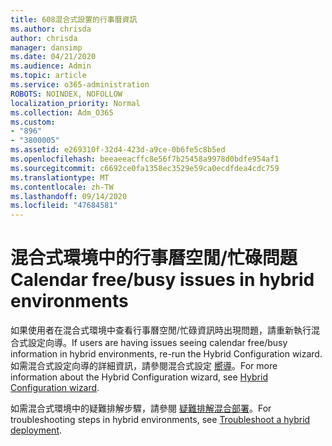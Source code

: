 ```yaml
---
title: 608混合式設置的行事曆資訊
ms.author: chrisda
author: chrisda
manager: dansimp
ms.date: 04/21/2020
ms.audience: Admin
ms.topic: article
ms.service: o365-administration
ROBOTS: NOINDEX, NOFOLLOW
localization_priority: Normal
ms.collection: Adm_O365
ms.custom:
- "896"
- "3800005"
ms.assetid: e269310f-32d4-423d-a9ce-0b6fe5c8b5ed
ms.openlocfilehash: beeaeeacffc8e56f7b25458a9978d0bdfe954af1
ms.sourcegitcommit: c6692ce0fa1358ec3529e59ca0ecdfdea4cdc759
ms.translationtype: MT
ms.contentlocale: zh-TW
ms.lasthandoff: 09/14/2020
ms.locfileid: "47684581"
---
```

# <a name="calendar-freebusy-issues-in-hybrid-environments"></a><span data-ttu-id="72475-102">混合式環境中的行事曆空閒/忙碌問題</span><span class="sxs-lookup"><span data-stu-id="72475-102">Calendar free/busy issues in hybrid environments</span></span>

<span data-ttu-id="72475-103">如果使用者在混合式環境中查看行事曆空閒/忙碌資訊時出現問題，請重新執行混合式設定向導。</span><span class="sxs-lookup"><span data-stu-id="72475-103">If users are having issues seeing calendar free/busy information in hybrid environments, re-run the Hybrid Configuration wizard.</span></span> <span data-ttu-id="72475-104">如需混合式設定向導的詳細資訊，請參閱混合式設定 [嚮導](https://go.microsoft.com/fwlink/p/?linkid=528149)。</span><span class="sxs-lookup"><span data-stu-id="72475-104">For more information about the Hybrid Configuration wizard, see [Hybrid Configuration wizard](https://go.microsoft.com/fwlink/p/?linkid=528149).</span></span>

<span data-ttu-id="72475-105">如需混合式環境中的疑難排解步驟，請參閱 [疑難排解混合部署](https://technet.microsoft.com/library/jj659053.aspx)。</span><span class="sxs-lookup"><span data-stu-id="72475-105">For troubleshooting steps in hybrid environments, see [Troubleshoot a hybrid deployment](https://technet.microsoft.com/library/jj659053.aspx).</span></span>
